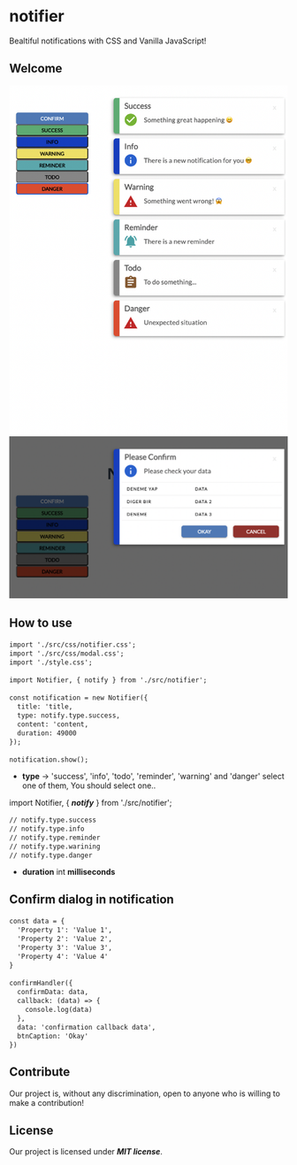# notifier 

Bealtiful notifications with CSS and Vanilla JavaScript!
## Welcome

![Notifier](https://github.com/Augustpi/notifier/blob/main/notifier-ss.png?raw=true)
![Confirm](https://github.com/Augustpi/notifier/blob/main/notifier-confirm-ss.png?raw=true)

## How to use

```
import './src/css/notifier.css';
import './src/css/modal.css';
import './style.css';

import Notifier, { notify } from './src/notifier';

const notification = new Notifier({
  title: 'title,
  type: notify.type.success,
  content: 'content,
  duration: 49000
});

notification.show();
```

* **type** -> 'success', 'info', 'todo', 'reminder', 'warning' and 'danger' select one of them, 
You should select one..

import Notifier, { ***notify*** } from './src/notifier';
```
// notify.type.success
// notify.type.info
// notify.type.reminder
// notify.type.warining
// notify.type.danger
```
* **duration** int **milliseconds**

## Confirm dialog in notification

```
const data = {
  'Property 1': 'Value 1',
  'Property 2': 'Value 2',
  'Property 3': 'Value 3',
  'Property 4': 'Value 4'
}

confirmHandler({
  confirmData: data,
  callback: (data) => { 
    console.log(data) 
  },
  data: 'confirmation callback data',
  btnCaption: 'Okay'
})
```

## Contribute
Our project is, without any discrimination, open to anyone who is willing to make a contribution!

## License
Our project is licensed under ***MIT license***.
